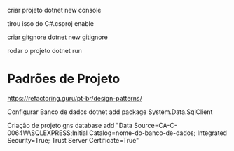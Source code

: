 criar projeto
dotnet new console

tirou isso do C#.csproj
    <Nullable>enable</Nullable>

criar gitgnore
dotnet new gitignore

rodar o projeto
dotnet run

# Padrões de Projeto
https://refactoring.guru/pt-br/design-patterns/


Configurar Banco de dados
dotnet add package System.Data.SqlClient

Criação de projeto
gns database add "Data Source=CA-C-0064W\SQLEXPRESS;Initial Catalog=nome-do-banco-de-dados; Integrated Security=True; Trust Server Certificate=True"    
